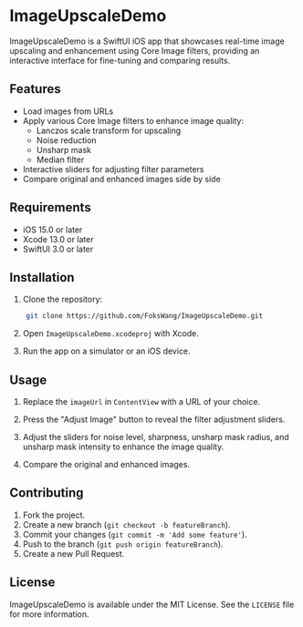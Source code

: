 # ImageUpscaleDemo

ImageUpscaleDemo is a SwiftUI iOS app that showcases real-time image upscaling and enhancement using Core Image filters, providing an interactive interface for fine-tuning and comparing results.

## Features

- Load images from URLs
- Apply various Core Image filters to enhance image quality:
  - Lanczos scale transform for upscaling
  - Noise reduction
  - Unsharp mask
  - Median filter
- Interactive sliders for adjusting filter parameters
- Compare original and enhanced images side by side

## Requirements

- iOS 15.0 or later
- Xcode 13.0 or later
- SwiftUI 3.0 or later

## Installation

1. Clone the repository:
```bash
    git clone https://github.com/FoksWang/ImageUpscaleDemo.git
```

2. Open `ImageUpscaleDemo.xcodeproj` with Xcode.

3. Run the app on a simulator or an iOS device.

## Usage

1. Replace the `imageUrl` in `ContentView` with a URL of your choice.

2. Press the "Adjust Image" button to reveal the filter adjustment sliders.

3. Adjust the sliders for noise level, sharpness, unsharp mask radius, and unsharp mask intensity to enhance the image quality.

4. Compare the original and enhanced images.

## Contributing

1. Fork the project.
2. Create a new branch (`git checkout -b featureBranch`).
3. Commit your changes (`git commit -m 'Add some feature'`).
4. Push to the branch (`git push origin featureBranch`).
5. Create a new Pull Request.

## License

ImageUpscaleDemo is available under the MIT License. See the `LICENSE` file for more information.
